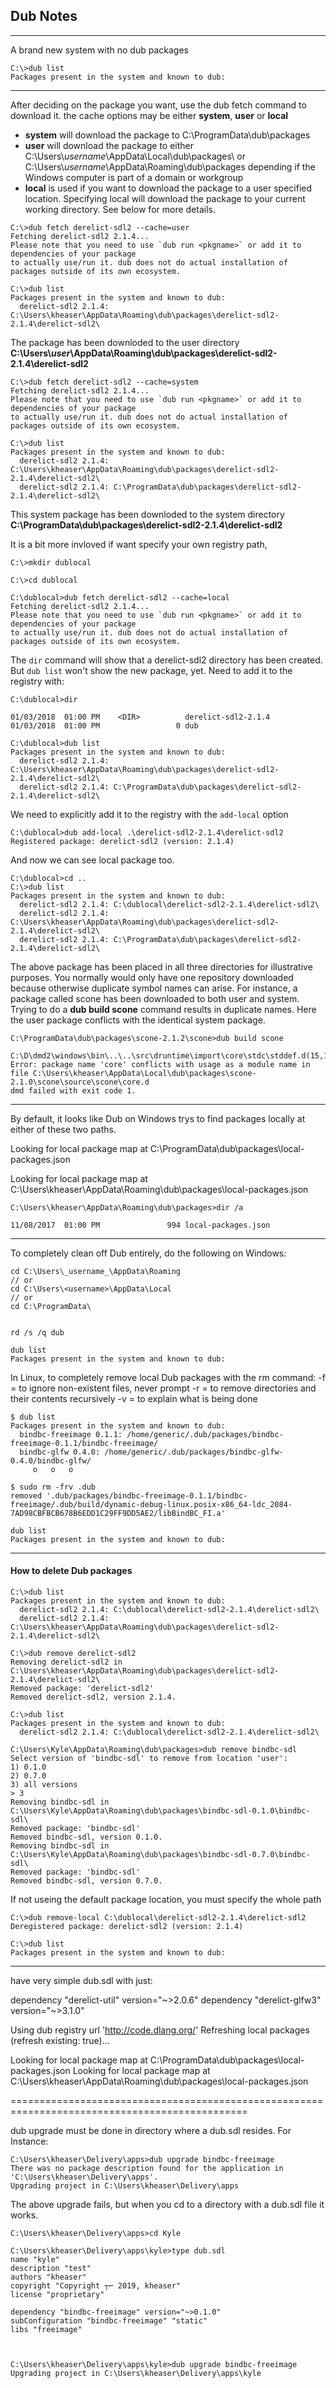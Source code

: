 
## Dub Notes


***

A brand new system with no dub packages
```
C:\>dub list
Packages present in the system and known to dub:
```

***

After deciding on the package you want, use the dub fetch command to download it.
the cache options may be either __system__, __user__ or __local__ 

* __system__ will download the package to C:\\ProgramData\\dub\\packages
* __user__ will download the package to either C:\\Users\\_username_\\AppData\\Local\\dub\\packages\\ or C:\\Users\\_username_\\AppData\\Roaming\\dub\\packages depending if the Windows computer is part of a domain or workgroup
* __local__ is used if you want to download the package to a user specified location. Specifying local will download the package to your current working directory. See below for more details.  


```
C:\>dub fetch derelict-sdl2 --cache=user
Fetching derelict-sdl2 2.1.4...
Please note that you need to use `dub run <pkgname>` or add it to dependencies of your package 
to actually use/run it. dub does not do actual installation of packages outside of its own ecosystem.

C:\>dub list
Packages present in the system and known to dub:
  derelict-sdl2 2.1.4: C:\Users\kheaser\AppData\Roaming\dub\packages\derelict-sdl2-2.1.4\derelict-sdl2\
```
The package has been downloded to the user directory **C:\\Users\\_user_\\AppData\\Roaming\\dub\\packages\\derelict-sdl2-2.1.4\\derelict-sdl2**

```
C:\>dub fetch derelict-sdl2 --cache=system
Fetching derelict-sdl2 2.1.4...
Please note that you need to use `dub run <pkgname>` or add it to dependencies of your package 
to actually use/run it. dub does not do actual installation of packages outside of its own ecosystem.

C:\>dub list
Packages present in the system and known to dub:
  derelict-sdl2 2.1.4: C:\Users\kheaser\AppData\Roaming\dub\packages\derelict-sdl2-2.1.4\derelict-sdl2\
  derelict-sdl2 2.1.4: C:\ProgramData\dub\packages\derelict-sdl2-2.1.4\derelict-sdl2\
```

This system package has been downloded to the system directory **C:\\ProgramData\\dub\\packages\\derelict-sdl2-2.1.4\\derelict-sdl2**


It is a bit more invloved if want specify your own registry path, 
```
C:\>mkdir dublocal

C:\>cd dublocal

C:\dublocal>dub fetch derelict-sdl2 --cache=local
Fetching derelict-sdl2 2.1.4...
Please note that you need to use `dub run <pkgname>` or add it to dependencies of your package 
to actually use/run it. dub does not do actual installation of packages outside of its own ecosystem.

```
The `dir` command will show that a derelict-sdl2 directory has been created.
But `dub list` won't show the new package, yet. Need to add it to the registry with:

```
C:\dublocal>dir

01/03/2018  01:00 PM    <DIR>          derelict-sdl2-2.1.4
01/03/2018  01:00 PM                 0 dub

C:\dublocal>dub list
Packages present in the system and known to dub:
  derelict-sdl2 2.1.4: C:\Users\kheaser\AppData\Roaming\dub\packages\derelict-sdl2-2.1.4\derelict-sdl2\
  derelict-sdl2 2.1.4: C:\ProgramData\dub\packages\derelict-sdl2-2.1.4\derelict-sdl2\
```

We need to explicitly add it to the registry with the `add-local` option

```
C:\dublocal>dub add-local .\derelict-sdl2-2.1.4\derelict-sdl2
Registered package: derelict-sdl2 (version: 2.1.4)
```
And now we can see local package too.
```
C:\dublocal>cd ..
C:\>dub list
Packages present in the system and known to dub:
  derelict-sdl2 2.1.4: C:\dublocal\derelict-sdl2-2.1.4\derelict-sdl2\
  derelict-sdl2 2.1.4: C:\Users\kheaser\AppData\Roaming\dub\packages\derelict-sdl2-2.1.4\derelict-sdl2\
  derelict-sdl2 2.1.4: C:\ProgramData\dub\packages\derelict-sdl2-2.1.4\derelict-sdl2\  
```
The above package has been placed in all three directories for illustrative purposes. You normally would only have one repository downloaded because otherwise duplicate symbol names can arise.  For instance, a package called scone has been downloaded to both user and system. Trying to do a __dub build scone__ command results in duplicate names. Here the user package conflicts with the identical system package.

```
C:\ProgramData\dub\packages\scone-2.1.2\scone>dub build scone

C:\D\dmd2\windows\bin\..\..\src\druntime\import\core\stdc\stddef.d(15,1): Error: package name 'core' conflicts with usage as a module name in file C:\Users\kheaser\AppData\Local\dub\packages\scone-2.1.0\scone\source\scone\core.d
dmd failed with exit code 1.
```

***

By default, it looks like Dub on Windows trys to find packages locally at either of these two paths.

Looking for local package map at C:\ProgramData\dub\packages\local-packages.json



Looking for local package map at C:\Users\kheaser\AppData\Roaming\dub\packages\local-packages.json

```
C:\Users\kheaser\AppData\Roaming\dub\packages>dir /a

11/08/2017  01:00 PM               994 local-packages.json
```


***

To completely clean off Dub entirely, do the following on Windows:

```
cd C:\Users\_username_\AppData\Roaming
// or
cd C:\Users\<username>\AppData\Local
// or
cd C:\ProgramData\


rd /s /q dub

dub list
Packages present in the system and known to dub:

```

In Linux, to completely remove local Dub packages with the rm command:
-f = to ignore non-existent files, never prompt
-r = to remove directories and their contents recursively
-v = to explain what is being done

```
$ dub list
Packages present in the system and known to dub:
  bindbc-freeimage 0.1.1: /home/generic/.dub/packages/bindbc-freeimage-0.1.1/bindbc-freeimage/
  bindbc-glfw 0.4.0: /home/generic/.dub/packages/bindbc-glfw-0.4.0/bindbc-glfw/
     o   o   o
     
$ sudo rm -frv .dub
removed '.dub/packages/bindbc-freeimage-0.1.1/bindbc-freeimage/.dub/build/dynamic-debug-linux.posix-x86_64-ldc_2084-7AD98CBFBCB678B6EDD1C29FF9DD5AE2/libBindBC_FI.a'

dub list
Packages present in the system and known to dub:

```

***

#### How to delete Dub packages

```
C:\>dub list
Packages present in the system and known to dub:
  derelict-sdl2 2.1.4: C:\dublocal\derelict-sdl2-2.1.4\derelict-sdl2\
  derelict-sdl2 2.1.4: C:\Users\kheaser\AppData\Roaming\dub\packages\derelict-sdl2-2.1.4\derelict-sdl2\
  
C:\>dub remove derelict-sdl2
Removing derelict-sdl2 in C:\Users\kheaser\AppData\Roaming\dub\packages\derelict-sdl2-2.1.4\derelict-sdl2\
Removed package: 'derelict-sdl2'
Removed derelict-sdl2, version 2.1.4.

C:\>dub list
Packages present in the system and known to dub:
  derelict-sdl2 2.1.4: C:\dublocal\derelict-sdl2-2.1.4\derelict-sdl2\
  
C:\Users\Kyle\AppData\Roaming\dub\packages>dub remove bindbc-sdl
Select version of 'bindbc-sdl' to remove from location 'user':
1) 0.1.0
2) 0.7.0
3) all versions
> 3
Removing bindbc-sdl in C:\Users\Kyle\AppData\Roaming\dub\packages\bindbc-sdl-0.1.0\bindbc-sdl\
Removed package: 'bindbc-sdl'
Removed bindbc-sdl, version 0.1.0.
Removing bindbc-sdl in C:\Users\Kyle\AppData\Roaming\dub\packages\bindbc-sdl-0.7.0\bindbc-sdl\
Removed package: 'bindbc-sdl'
Removed bindbc-sdl, version 0.7.0.

```
If not useing the default package location, you must specify the whole path 
```
C:\>dub remove-local C:\dublocal\derelict-sdl2-2.1.4\derelict-sdl2
Deregistered package: derelict-sdl2 (version: 2.1.4)

C:\>dub list
Packages present in the system and known to dub:
```

***




have very simple dub.sdl with just:

dependency "derelict-util"  version="~>2.0.6"
dependency "derelict-glfw3" version="~>3.1.0"

Using dub registry url 'http://code.dlang.org/'
Refreshing local packages (refresh existing: true)...

Looking for local package map at C:\ProgramData\dub\packages\local-packages.json
Looking for local package map at C:\Users\kheaser\AppData\Roaming\dub\packages\local-packages.json





===============================================================================================


dub upgrade must be done in directory where a dub.sdl resides.  For Instance:
```
C:\Users\kheaser\Delivery\apps>dub upgrade bindbc-freeimage
There was no package description found for the application in 'C:\Users\kheaser\Delivery\apps'.
Upgrading project in C:\Users\kheaser\Delivery\apps
```
The above upgrade fails, but when you cd to a directory with a dub.sdl file it works.

```
C:\Users\kheaser\Delivery\apps>cd Kyle

C:\Users\kheaser\Delivery\apps\kyle>type dub.sdl
name "kyle"
description "test"
authors "kheaser"
copyright "Copyright ┬⌐ 2019, kheaser"
license "proprietary"

dependency "bindbc-freeimage" version="~>0.1.0"
subConfiguration "bindbc-freeimage" "static"
libs "freeimage"



C:\Users\kheaser\Delivery\apps\kyle>dub upgrade bindbc-freeimage
Upgrading project in C:\Users\kheaser\Delivery\apps\kyle
```
